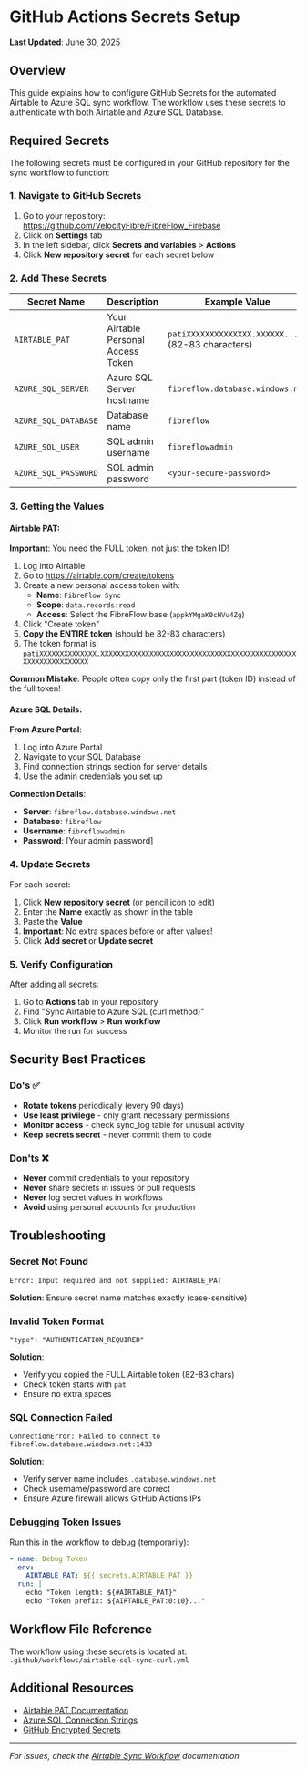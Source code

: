 # GitHub Actions Secrets Setup

**Last Updated**: June 30, 2025

## Overview

This guide explains how to configure GitHub Secrets for the automated Airtable to Azure SQL sync workflow. The workflow uses these secrets to authenticate with both Airtable and Azure SQL Database.

## Required Secrets

The following secrets must be configured in your GitHub repository for the sync workflow to function:

### 1. Navigate to GitHub Secrets
1. Go to your repository: https://github.com/VelocityFibre/FibreFlow_Firebase
2. Click on **Settings** tab
3. In the left sidebar, click **Secrets and variables** > **Actions**
4. Click **New repository secret** for each secret below

### 2. Add These Secrets

| Secret Name | Description | Example Value |
|------------|-------------|---------------|
| `AIRTABLE_PAT` | Your Airtable Personal Access Token | `patiXXXXXXXXXXXXXX.XXXXXX...` (82-83 characters) |
| `AZURE_SQL_SERVER` | Azure SQL Server hostname | `fibreflow.database.windows.net` |
| `AZURE_SQL_DATABASE` | Database name | `fibreflow` |
| `AZURE_SQL_USER` | SQL admin username | `fibreflowadmin` |
| `AZURE_SQL_PASSWORD` | SQL admin password | `<your-secure-password>` |

### 3. Getting the Values

#### Airtable PAT:

**Important**: You need the FULL token, not just the token ID!

1. Log into Airtable
2. Go to https://airtable.com/create/tokens
3. Create a new personal access token with:
   - **Name**: `FibreFlow Sync`
   - **Scope**: `data.records:read` 
   - **Access**: Select the FibreFlow base (`appkYMgaK0cHVu4Zg`)
4. Click "Create token"
5. **Copy the ENTIRE token** (should be 82-83 characters)
6. The token format is: `patiXXXXXXXXXXXXXX.XXXXXXXXXXXXXXXXXXXXXXXXXXXXXXXXXXXXXXXXXXXXXXXXXXXXXXXXXXXXXXXX`

**Common Mistake**: People often copy only the first part (token ID) instead of the full token!

#### Azure SQL Details:

**From Azure Portal**:
1. Log into Azure Portal
2. Navigate to your SQL Database
3. Find connection strings section for server details
4. Use the admin credentials you set up

**Connection Details**:
- **Server**: `fibreflow.database.windows.net`
- **Database**: `fibreflow`
- **Username**: `fibreflowadmin`
- **Password**: [Your admin password]

### 4. Update Secrets

For each secret:
1. Click **New repository secret** (or pencil icon to edit)
2. Enter the **Name** exactly as shown in the table
3. Paste the **Value** 
4. **Important**: No extra spaces before or after values!
5. Click **Add secret** or **Update secret**

### 5. Verify Configuration

After adding all secrets:
1. Go to **Actions** tab in your repository
2. Find "Sync Airtable to Azure SQL (curl method)"
3. Click **Run workflow** > **Run workflow**
4. Monitor the run for success

## Security Best Practices

### Do's ✅
- **Rotate tokens** periodically (every 90 days)
- **Use least privilege** - only grant necessary permissions
- **Monitor access** - check sync_log table for unusual activity
- **Keep secrets secret** - never commit them to code

### Don'ts ❌
- **Never** commit credentials to your repository
- **Never** share secrets in issues or pull requests
- **Never** log secret values in workflows
- **Avoid** using personal accounts for production

## Troubleshooting

### Secret Not Found
```
Error: Input required and not supplied: AIRTABLE_PAT
```
**Solution**: Ensure secret name matches exactly (case-sensitive)

### Invalid Token Format
```
"type": "AUTHENTICATION_REQUIRED"
```
**Solution**: 
- Verify you copied the FULL Airtable token (82-83 chars)
- Check token starts with `pat`
- Ensure no extra spaces

### SQL Connection Failed
```
ConnectionError: Failed to connect to fibreflow.database.windows.net:1433
```
**Solution**:
- Verify server name includes `.database.windows.net`
- Check username/password are correct
- Ensure Azure firewall allows GitHub Actions IPs

### Debugging Token Issues

Run this in the workflow to debug (temporarily):
```yaml
- name: Debug Token
  env:
    AIRTABLE_PAT: ${{ secrets.AIRTABLE_PAT }}
  run: |
    echo "Token length: ${#AIRTABLE_PAT}"
    echo "Token prefix: ${AIRTABLE_PAT:0:10}..."
```

## Workflow File Reference

The workflow using these secrets is located at:
`.github/workflows/airtable-sql-sync-curl.yml`

## Additional Resources

- [Airtable PAT Documentation](https://airtable.com/developers/web/guides/personal-access-tokens)
- [Azure SQL Connection Strings](https://docs.microsoft.com/azure/azure-sql/database/connect-query-content-reference-guide)
- [GitHub Encrypted Secrets](https://docs.github.com/actions/security-guides/encrypted-secrets)

---

*For issues, check the [Airtable Sync Workflow](./airtable-sync-workflow.md) documentation.*